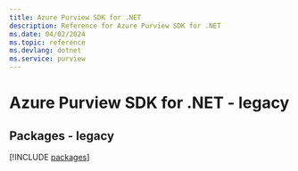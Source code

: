 ```yaml
---
title: Azure Purview SDK for .NET
description: Reference for Azure Purview SDK for .NET
ms.date: 04/02/2024
ms.topic: reference
ms.devlang: dotnet
ms.service: purview
---
```

# Azure Purview SDK for .NET - legacy
## Packages - legacy
[!INCLUDE [packages](purview-index.md)]